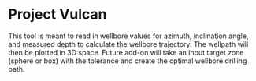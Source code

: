 # Project Vulcan

This tool is meant to read in wellbore values for azimuth, inclination angle, and measured depth to calculate the wellbore trajectory. The wellpath will then be plotted in 3D space. Future add-on will take an input target zone (sphere or box) with the tolerance and create the optimal wellbore drilling path.
